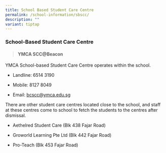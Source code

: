 ```yaml
---
title: School Based Student Care Centre
permalink: /school-information/sbscc/
description: ""
variant: tiptap
---
```

<h3>School-Based Student Care Centre</h3>
<p></p>
<blockquote>
<h4>YMCA SCC@Beacon</h4>
</blockquote>
<p>YMCA School-based Student Care Centre operates within the school.</p>
<ul data-tight="true" class="tight">
<li>
<p>Landline: 6514 3190</p>
</li>
<li>
<p>Mobile: 8127 8049</p>
</li>
<li>
<p>Email: <a href="mailto:bcscc@ymca.edu.sg" rel="noopener noreferrer nofollow" target="_blank">bcscc@ymca.edu.sg</a>
</p>
</li>
</ul>
<p>There are other student care centres located close to the school, and
staff at these centres come to school to fetch the students to the centres
after dismissal.</p>
<ul data-tight="true" class="tight">
<li>
<p>Aethelred Student Care (Blk 438 Fajar Road)</p>
</li>
<li>
<p>Groworld Learning Pte Ltd (Blk 442 Fajar Road)</p>
</li>
<li>
<p>Pro-Teach (Blk 453 Fajar Road)</p>
</li>
</ul>
<p></p>